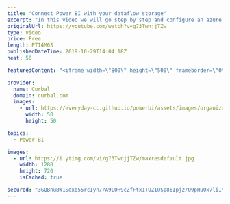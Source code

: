 ```yaml
---
title: "Connect Power BI with your dataflow storage"
excerpt: "In this video we will go step by step and configure an azure data lake gen 2 as a dataflow storage and connect power bi to it.  Here is the tutorial i followed: https://docs.microsoft.com/en-us/power-bi/service-dataflows-connect-azure-data-lake-storage-gen2  Keynotes: 00:57 Create an Azure Data Lake"
originalUrl: https://youtube.com/watch?v=g73TwnjjTZw
type: video
price: Free
length: PT14M6S
publishedDateTime: 2019-10-29T14:04:18Z
heat: 50

featuredContent: "<iframe width=\"800\" height=\"500\" frameborder=\"0\" src=\"https://www.youtube.com/embed/g73TwnjjTZw\" allow=\"accelerometer; autoplay; encrypted-media; gyroscope; picture-in-picture\" allowfullscreen></iframe>"

provider:
  name: Curbal
  domain: curbal.com
  images:
    - url: https://everyday-cc.github.io/powerbi/assets/images/organizations/curbal.com-50x50.jpg
      width: 50
      height: 50

topics:
  - Power BI

images:
  - url: https://i.ytimg.com/vi/g73TwnjjTZw/maxresdefault.jpg
    width: 1280
    height: 720
    isCached: true

secured: "3GQBnuBW1Sdxq55rcIyn//A9LOH9cZfFtx1TOZIUSp86Ipj2/O9pHuOx7liIYts3uqcGZY8MK4YJTfSoYvgMvYW5m1CPCrl0vKapdp/h1DffK5Dq72doVlRHrY9IKphXtcguUEhYECQrNe+DEgUaLaPfL4VsHk3UdNRuLQP9Fvn8iK/Bmz+pKD71Z483yRZmvJWPm2QTZe6tyuoNync+e/MI7260jviuinVNhTrisiRpDgBrOeDRBmucdiDd3Vc/7wp/O7ad/C6CUWyHSpvccVh6lDoUJ3foEl9nK2SNsFjnwXzd4pws5xVpwLtijp7vbqis1ESClJR3WDi25UMgClYw/mqweaaHU0j218C5FB2EaSdnhlGt6jwbevE2y2z7Z6inFBE+g6bTaPsBXadtk5OZFXCnD+zIL7riDqTdNoo=;30OopvfNvSkWwli4G7smpw=="
---
```


